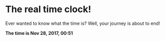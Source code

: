 # The real time clock!

Ever wanted to know what the time is? Well, your journey is about to end!

**The time is Nov 28, 2017, 00:51**